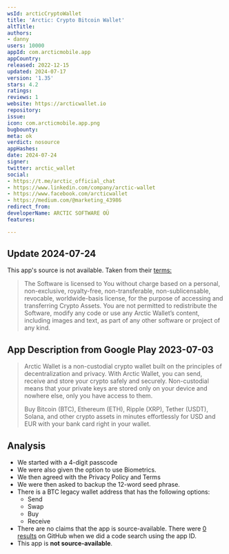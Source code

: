 ```yaml
---
wsId: arcticCryptoWallet
title: 'Arctic: Crypto Bitcoin Wallet'
altTitle: 
authors:
- danny
users: 10000
appId: com.arcticmobile.app
appCountry: 
released: 2022-12-15
updated: 2024-07-17
version: '1.35'
stars: 4.2
ratings: 
reviews: 1
website: https://arcticwallet.io
repository: 
issue: 
icon: com.arcticmobile.app.png
bugbounty: 
meta: ok
verdict: nosource
appHashes: 
date: 2024-07-24
signer: 
twitter: arctic_wallet
social:
- https://t.me/arctic_official_chat
- https://www.linkedin.com/company/arctic-wallet
- https://www.facebook.com/arcticwallet
- https://medium.com/@marketing_43986
redirect_from: 
developerName: ARCTIC SOFTWARE OÜ
features: 

---
```


## Update 2024-07-24

This app's source is not available. Taken from their [terms:](https://arcticwallet.io/terms-of-service)

> The Software is licensed to You without charge based on a personal, non-exclusive, royalty-free, non-transferable, non-sublicensable, revocable, worldwide-basis license, for the purpose of accessing and transferring Crypto Assets. You are not permitted to redistribute the Software, modify any code or use any Arctic Wallet’s content, including images and text, as part of any other software or project of any kind. 

## App Description from Google Play 2023-07-03

> Arctic Wallet is a non-custodial crypto wallet built on the principles of decentralization and privacy.
With Arctic Wallet, you can send, receive and store your crypto safely and securely. Non-custodial means that your private keys are stored only on your device and nowhere else, only you have access to them.
>
> Buy Bitcoin (BTC), Ethereum (ETH), Ripple (XRP), Tether (USDT), Solana, and other crypto assets in minutes effortlessly for USD and EUR with your bank card right in your wallet.

## Analysis

- We started with a 4-digit passcode
- We were also given the option to use Biometrics.
- We then agreed with the Privacy Policy and Terms
- We were then asked to backup the 12-word seed phrase.
- There is a BTC legacy wallet address that has the following options:
  - Send
  - Swap
  - Buy
  - Receive
- There are no claims that the app is source-available. There were [0 results](https://github.com/search?q=com.arcticmobile.app&type=code) on GitHub when we did a code search using the app ID.
- This app is **not source-available**.
